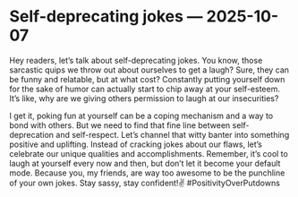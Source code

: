 # Self-deprecating jokes — 2025-10-07

Hey readers, let’s talk about self-deprecating jokes. You know, those sarcastic quips we throw out about ourselves to get a laugh? Sure, they can be funny and relatable, but at what cost? Constantly putting yourself down for the sake of humor can actually start to chip away at your self-esteem. It’s like, why are we giving others permission to laugh at our insecurities?

I get it, poking fun at yourself can be a coping mechanism and a way to bond with others. But we need to find that fine line between self-deprecation and self-respect. Let’s channel that witty banter into something positive and uplifting. Instead of cracking jokes about our flaws, let’s celebrate our unique qualities and accomplishments. Remember, it’s cool to laugh at yourself every now and then, but don’t let it become your default mode. Because you, my friends, are way too awesome to be the punchline of your own jokes. Stay sassy, stay confident!✌️ #PositivityOverPutdowns